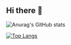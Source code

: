 ## Hi there 👋

![Anurag's GitHub stats](https://github-readme-stats.vercel.app/api?username=allanasr&show_icons=true&theme=gruvbox)

[![Top Langs](https://github-readme-stats.vercel.app/api/top-langs/?username=allanasr&show_icons=true&theme=radical)](https://github.com/anuraghazra/github-readme-stats&theme=tokyonight)

